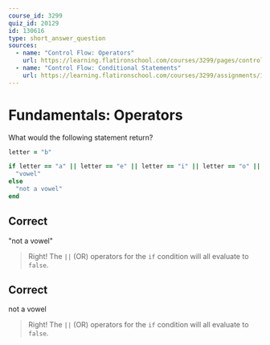 ```yaml
---
course_id: 3299
quiz_id: 20129
id: 130616
type: short_answer_question
sources:
  - name: "Control Flow: Operators"
    url: https://learning.flatironschool.com/courses/3299/pages/control-flow-operators
  - name: "Control Flow: Conditional Statements"
    url: https://learning.flatironschool.com/courses/3299/assignments/133601
---
```


# Fundamentals: Operators

What would the following statement return?

```rb
letter = "b"

if letter == "a" || letter == "e" || letter == "i" || letter == "o" || letter == "u"
  "vowel"
else
  "not a vowel"
end
```

## Correct

"not a vowel"

> Right! The `||` (OR) operators for the `if` condition will all evaluate to `false`.

## Correct

not a vowel

> Right! The `||` (OR) operators for the `if` condition will all evaluate to `false`.
